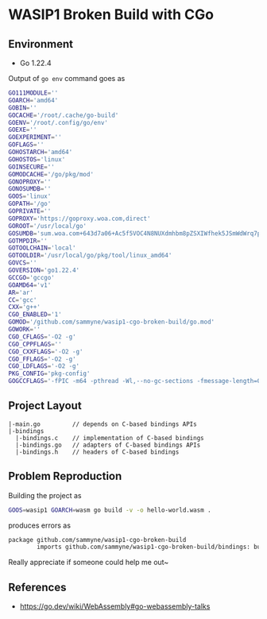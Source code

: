 # WASIP1 Broken Build with CGo

## Environment
- Go 1.22.4

Output of `go env` command goes as

```bash
GO111MODULE=''
GOARCH='amd64'
GOBIN=''
GOCACHE='/root/.cache/go-build'
GOENV='/root/.config/go/env'
GOEXE=''
GOEXPERIMENT=''
GOFLAGS=''
GOHOSTARCH='amd64'
GOHOSTOS='linux'
GOINSECURE=''
GOMODCACHE='/go/pkg/mod'
GONOPROXY=''
GONOSUMDB=''
GOOS='linux'
GOPATH='/go'
GOPRIVATE=''
GOPROXY='https://goproxy.woa.com,direct'
GOROOT='/usr/local/go'
GOSUMDB='sum.woa.com+643d7a06+Ac5f5VOC4N8NUXdmhbm8pZSXIWfhek5JSmWdWrq7pLX4'
GOTMPDIR=''
GOTOOLCHAIN='local'
GOTOOLDIR='/usr/local/go/pkg/tool/linux_amd64'
GOVCS=''
GOVERSION='go1.22.4'
GCCGO='gccgo'
GOAMD64='v1'
AR='ar'
CC='gcc'
CXX='g++'
CGO_ENABLED='1'
GOMOD='/github.com/sammyne/wasip1-cgo-broken-build/go.mod'
GOWORK=''
CGO_CFLAGS='-O2 -g'
CGO_CPPFLAGS=''
CGO_CXXFLAGS='-O2 -g'
CGO_FFLAGS='-O2 -g'
CGO_LDFLAGS='-O2 -g'
PKG_CONFIG='pkg-config'
GOGCCFLAGS='-fPIC -m64 -pthread -Wl,--no-gc-sections -fmessage-length=0 -ffile-prefix-map=/tmp/go-build1744286471=/tmp/go-build -gno-record-gcc-switches'
```

## Project Layout

```
|-main.go         // depends on C-based bindings APIs
|-bindings
  |-bindings.c    // implementation of C-based bindings
  |-bindings.go   // adapters of C-based bindings APIs
  |-bindings.h    // headers of C-based bindings
```

## Problem Reproduction

Building the project as

```bash
GOOS=wasip1 GOARCH=wasm go build -v -o hello-world.wasm .
```

produces errors as
```bash
package github.com/sammyne/wasip1-cgo-broken-build
        imports github.com/sammyne/wasip1-cgo-broken-build/bindings: build constraints exclude all Go files in /github.com/sammyne/wasip1-cgo-broken-build/bindings
```

Really appreciate if someone could help me out~

## References
- https://go.dev/wiki/WebAssembly#go-webassembly-talks
